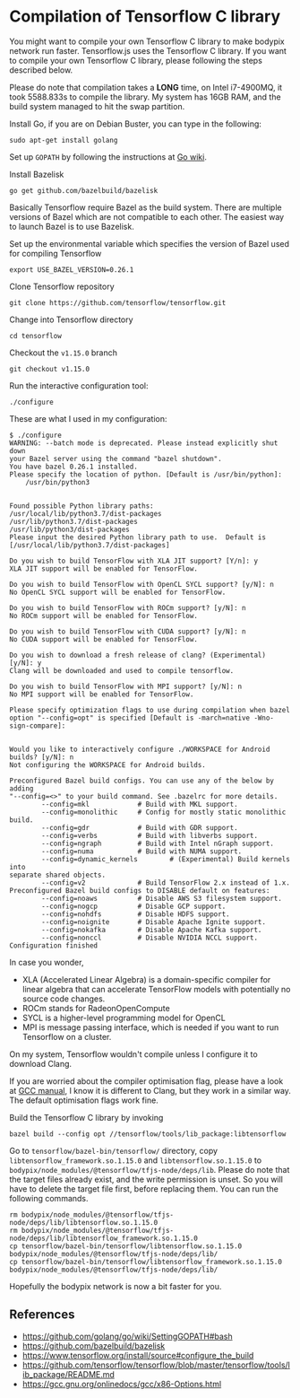 # Compilation of Tensorflow C library
You might want to compile your own Tensorflow C library to make bodypix network
run faster. Tensorflow.js uses the Tensorflow C library. If you want to compile
your own Tensorflow C library, please following the steps described below. 

Please do note that compilation takes a **LONG** time, on Intel i7-4900MQ, it
took 5588.833s to compile the library. My system has 16GB RAM, and the build
system managed to hit the swap partition. 

Install Go, if you are on Debian Buster, you can type in the following:

    sudo apt-get install golang


Set up ``GOPATH`` by following the instructions at 
[Go wiki](https://github.com/golang/go/wiki/SettingGOPATH#bash).

Install Bazelisk

    go get github.com/bazelbuild/bazelisk

Basically Tensorflow require Bazel as the build system. There are multiple
versions of Bazel which are not compatible to each other. The easiest way to 
launch Bazel is to use Bazelisk. 

Set up the environmental variable which specifies the version of Bazel used for
compiling Tensorflow

    export USE_BAZEL_VERSION=0.26.1


Clone Tensorflow repository

    git clone https://github.com/tensorflow/tensorflow.git


Change into Tensorflow directory

    cd tensorflow


Checkout the ``v1.15.0`` branch

    git checkout v1.15.0

Run the interactive configuration tool:

    ./configure

These are what I used in my configuration:

    $ ./configure 
    WARNING: --batch mode is deprecated. Please instead explicitly shut down 
    your Bazel server using the command "bazel shutdown".
    You have bazel 0.26.1 installed.
    Please specify the location of python. [Default is /usr/bin/python]: 
        /usr/bin/python3


    Found possible Python library paths:
    /usr/local/lib/python3.7/dist-packages
    /usr/lib/python3.7/dist-packages
    /usr/lib/python3/dist-packages
    Please input the desired Python library path to use.  Default is 
    [/usr/local/lib/python3.7/dist-packages]

    Do you wish to build TensorFlow with XLA JIT support? [Y/n]: y
    XLA JIT support will be enabled for TensorFlow.

    Do you wish to build TensorFlow with OpenCL SYCL support? [y/N]: n
    No OpenCL SYCL support will be enabled for TensorFlow.

    Do you wish to build TensorFlow with ROCm support? [y/N]: n
    No ROCm support will be enabled for TensorFlow.

    Do you wish to build TensorFlow with CUDA support? [y/N]: n
    No CUDA support will be enabled for TensorFlow.

    Do you wish to download a fresh release of clang? (Experimental) [y/N]: y
    Clang will be downloaded and used to compile tensorflow.

    Do you wish to build TensorFlow with MPI support? [y/N]: n
    No MPI support will be enabled for TensorFlow.

    Please specify optimization flags to use during compilation when bazel 
    option "--config=opt" is specified [Default is -march=native -Wno-sign-compare]:


    Would you like to interactively configure ./WORKSPACE for Android builds? [y/N]: n
    Not configuring the WORKSPACE for Android builds.

    Preconfigured Bazel build configs. You can use any of the below by adding 
    "--config=<>" to your build command. See .bazelrc for more details.
            --config=mkl            # Build with MKL support.
            --config=monolithic     # Config for mostly static monolithic build.
            --config=gdr            # Build with GDR support.
            --config=verbs          # Build with libverbs support.
            --config=ngraph         # Build with Intel nGraph support.
            --config=numa           # Build with NUMA support.
            --config=dynamic_kernels        # (Experimental) Build kernels into 
    separate shared objects.
            --config=v2             # Build TensorFlow 2.x instead of 1.x.
    Preconfigured Bazel build configs to DISABLE default on features:
            --config=noaws          # Disable AWS S3 filesystem support.
            --config=nogcp          # Disable GCP support.
            --config=nohdfs         # Disable HDFS support.
            --config=noignite       # Disable Apache Ignite support.
            --config=nokafka        # Disable Apache Kafka support.
            --config=nonccl         # Disable NVIDIA NCCL support.
    Configuration finished

In case you wonder, 
- XLA (Accelerated Linear Algebra) is a domain-specific compiler for linear 
algebra that can accelerate TensorFlow models with potentially no source code 
changes.
- ROCm stands for RadeonOpenCompute
- SYCL is a higher-level programming model for OpenCL
- MPI is message passing interface, which is needed if you want to run 
Tensorflow on a cluster. 

On my system, Tensorflow wouldn't compile unless I configure it to download 
Clang. 

If you are worried about the compiler optimisation flag, please have a look at
[GCC manual](https://gcc.gnu.org/onlinedocs/gcc/x86-Options.html), 
I know it is different to Clang, but they work in a similar way. The default
optimisation flags work fine. 

Build the Tensorflow C library by invoking

    bazel build --config opt //tensorflow/tools/lib_package:libtensorflow

Go to ``tensorflow/bazel-bin/tensorflow/`` directory, copy 
``libtensorflow_framework.so.1.15.0`` and ``libtensorflow.so.1.15.0`` to 
``bodypix/node_modules/@tensorflow/tfjs-node/deps/lib``. Please do note that
the target files already exist, and the write permission is unset. So you will
have to delete the target file first, before replacing them. You can run the
following commands.

    rm bodypix/node_modules/@tensorflow/tfjs-node/deps/lib/libtensorflow.so.1.15.0
    rm bodypix/node_modules/@tensorflow/tfjs-node/deps/lib/libtensorflow_framework.so.1.15.0
    cp tensorflow/bazel-bin/tensorflow/libtensorflow.so.1.15.0 bodypix/node_modules/@tensorflow/tfjs-node/deps/lib/
    cp tensorflow/bazel-bin/tensorflow/libtensorflow_framework.so.1.15.0 bodypix/node_modules/@tensorflow/tfjs-node/deps/lib/

Hopefully the bodypix network is now a bit faster for you.

## References
- https://github.com/golang/go/wiki/SettingGOPATH#bash
- https://github.com/bazelbuild/bazelisk
- https://www.tensorflow.org/install/source#configure_the_build
- https://github.com/tensorflow/tensorflow/blob/master/tensorflow/tools/lib_package/README.md
- https://gcc.gnu.org/onlinedocs/gcc/x86-Options.html
